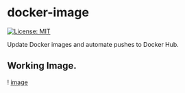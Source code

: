 # docker-image
[![License: MIT](https://img.shields.io/badge/License-MIT-yellow.svg)](https://opensource.org/licenses/MIT)

Update Docker images and automate pushes to Docker Hub.

## Working Image.
! [image](https://user-images.githubusercontent.com/37664176/91982180-d25c5380-ed64-11ea-8e1f-a3a1481f71de.png)
